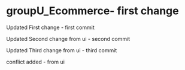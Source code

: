 # groupU_Ecommerce- first change

Updated First change - first commit

Updated Second change from ui - second commit

Updated Third change from ui - third commit

conflict added - from ui
